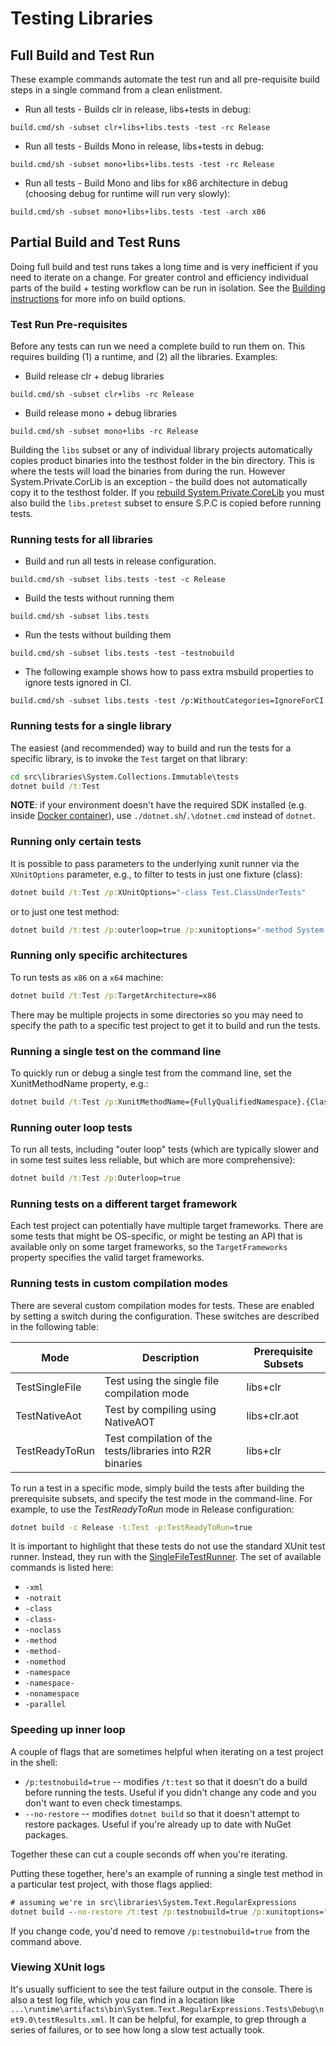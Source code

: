 # Testing Libraries

## Full Build and Test Run

These example commands automate the test run and all pre-requisite build steps in a single command from a clean enlistment.

- Run all tests - Builds clr in release, libs+tests in debug:

```
build.cmd/sh -subset clr+libs+libs.tests -test -rc Release
```

- Run all tests - Builds Mono in release, libs+tests in debug:

```
build.cmd/sh -subset mono+libs+libs.tests -test -rc Release
```

- Run all tests - Build Mono and libs for x86 architecture in debug (choosing debug for runtime will run very slowly):

```
build.cmd/sh -subset mono+libs+libs.tests -test -arch x86
```

## Partial Build and Test Runs

Doing full build and test runs takes a long time and is very inefficient if you need to iterate on a change. For greater control and efficiency individual parts of the build + testing workflow can be run in isolation. See the [Building instructions](../../building/libraries/README.md) for more info on build options.

### Test Run Pre-requisites

Before any tests can run we need a complete build to run them on. This requires building (1) a runtime, and (2) all the libraries. Examples:

- Build release clr + debug libraries

```
build.cmd/sh -subset clr+libs -rc Release
```

- Build release mono + debug libraries

```
build.cmd/sh -subset mono+libs -rc Release
```

Building the `libs` subset or any of individual library projects automatically copies product binaries into the testhost folder in the bin directory. This is where the tests will load the binaries from during the run. However System.Private.CorLib is an exception - the build does not automatically copy it to the testhost folder. If you [rebuild System.Private.CoreLib](https://github.com/dotnet/runtime/blob/main/docs/workflow/building/libraries/README.md#iterating-on-systemprivatecorelib-changes) you must also build the `libs.pretest` subset to ensure S.P.C is copied before running tests.

### Running tests for all libraries

- Build and run all tests in release configuration.

```
build.cmd/sh -subset libs.tests -test -c Release
```

- Build the tests without running them

```
build.cmd/sh -subset libs.tests
```

- Run the tests without building them

```
build.cmd/sh -subset libs.tests -test -testnobuild
```

- The following example shows how to pass extra msbuild properties to ignore tests ignored in CI.

```
build.cmd/sh -subset libs.tests -test /p:WithoutCategories=IgnoreForCI
```

### Running tests for a single library

The easiest (and recommended) way to build and run the tests for a specific library, is to invoke the `Test` target on that library:

```cmd
cd src\libraries\System.Collections.Immutable\tests
dotnet build /t:Test
```

**NOTE**: if your environment doesn't have the required SDK installed (e.g. inside [Docker container](/docs/workflow/building/coreclr/linux-instructions.md#build-using-docker)),
use `./dotnet.sh`/`.\dotnet.cmd` instead of `dotnet`.

### Running only certain tests

It is possible to pass parameters to the underlying xunit runner via the `XUnitOptions` parameter, e.g., to filter to tests in just one fixture (class):

```cmd
dotnet build /t:Test /p:XUnitOptions="-class Test.ClassUnderTests"
```

or to just one test method:

```cmd
dotnet build /t:test /p:outerloop=true /p:xunitoptions="-method System.Text.RegularExpressions.Tests.RegexMatchTests.StressTestDeepNestingOfLoops"
```

### Running only specific architectures

To run tests as `x86` on a `x64` machine:

```cmd
dotnet build /t:Test /p:TargetArchitecture=x86
```

There may be multiple projects in some directories so you may need to specify the path to a specific test project to get it to build and run the tests.

### Running a single test on the command line

To quickly run or debug a single test from the command line, set the XunitMethodName property, e.g.:

```cmd
dotnet build /t:Test /p:XunitMethodName={FullyQualifiedNamespace}.{ClassName}.{MethodName}
```

### Running outer loop tests

To run all tests, including "outer loop" tests (which are typically slower and in some test suites less reliable, but which are more comprehensive):

```cmd
dotnet build /t:Test /p:Outerloop=true
```

### Running tests on a different target framework

Each test project can potentially have multiple target frameworks. There are some tests that might be OS-specific, or might be testing an API that is available only on some target frameworks, so the `TargetFrameworks` property specifies the valid target frameworks.

### Running tests in custom compilation modes

There are several custom compilation modes for tests. These are enabled by setting a switch during the configuration. These switches are described in the following table:

| Mode           | Description                                               | Prerequisite Subsets |
| -------------- | --------------------------------------------------------- | -------------------- |
| TestSingleFile | Test using the single file compilation mode               | libs+clr             |
| TestNativeAot  | Test by compiling using NativeAOT                         | libs+clr.aot         |
| TestReadyToRun | Test compilation of the tests/libraries into R2R binaries | libs+clr             |

To run a test in a specific mode, simply build the tests after building the prerequisite subsets, and specify the test mode in the command-line. For example, to use the _TestReadyToRun_ mode in Release configuration:

```bash
dotnet build -c Release -t:Test -p:TestReadyToRun=true
```

<!-- NOTE: It might be worth it to explain what each of these flags actually does. -->
It is important to highlight that these tests do not use the standard XUnit test runner. Instead, they run with the [SingleFileTestRunner](/src/libraries/Common/tests/SingleFileTestRunner/SingleFileTestRunner.cs). The set of available commands is listed here:

- `-xml`
- `-notrait`
- `-class`
- `-class-`
- `-noclass`
- `-method`
- `-method-`
- `-nomethod`
- `-namespace`
- `-namespace-`
- `-nonamespace`
- `-parallel`

### Speeding up inner loop

A couple of flags that are sometimes helpful when iterating on a test project in the shell:

- `/p:testnobuild=true`  -- modifies `/t:test` so that it doesn't do a build before running the tests. Useful if you didn't change any code and you don't want to even check timestamps.
- `--no-restore` -- modifies `dotnet build` so that it doesn't attempt to restore packages. Useful if you're already up to date with NuGet packages.

Together these can cut a couple seconds off when you're iterating.

Putting these together, here's an example of running a single test method in a particular test project, with those flags applied:

```cmd
# assuming we're in src\libraries\System.Text.RegularExpressions
dotnet build --no-restore /t:test /p:testnobuild=true /p:xunitoptions=" -method System.Text.RegularExpressions.Tests.RegexMatchTests.Match" tests\FunctionalTests
```

If you change code, you'd need to remove `/p:testnobuild=true` from the command above.

### Viewing XUnit logs

It's usually sufficient to see the test failure output in the console. There is also a test log file, which you can find in a location like `...\runtime\artifacts\bin\System.Text.RegularExpressions.Tests\Debug\net9.0\testResults.xml`. It can be helpful, for example, to grep through a series of failures, or to see how long a slow test actually took.
